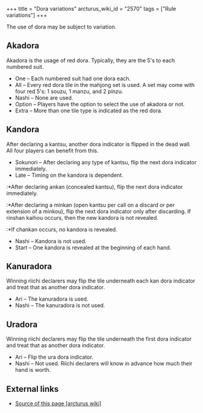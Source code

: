 +++
title = "Dora variations"
arcturus_wiki_id = "2570"
tags = ["Rule variations"]
+++

The use of dora may be subject to variation.

## Akadora

Akadora is the usage of red dora. Typically, they are the 5's to each numbered suit.

  - One – Each numbered suit had one dora each.
  - All – Every red dora tile in the mahjong set is used. A set may come with four red 5's: 1 souzu, 1 manzu, and 2 pinzu.
  - Nashi – None are used.
  - Option – Players have the option to select the use of akadora or not.
  - Extra – More than one tile type is indicated as the red dora.

## Kandora

After declaring a kantsu, another dora indicator is flipped in the dead wall. All four players can benefit from this.

  - Sokunori – After declaring any type of kantsu, flip the next dora indicator immediately.
  - Late – Timing on the kandora is dependent.

:\*After declaring ankan (concealed kantsu), flip the next dora indicator immediately.

:\*After declaring a minkan (open kantsu per call on a discard or per extension of a minkou), flip the next dora indicator only after discarding. If rinshan kaihou occurs, then the new kandora is not revealed.

:\*If chankan occurs, no kandora is revealed.

  - Nashi – Kandora is not used.
  - Start – One kandora is revealed at the beginning of each hand.

## Kanuradora

Winning riichi declarers may flip the tile underneath each kan dora indicator and treat that as another dora indicator.

  - Ari – The kanuradora is used.
  - Nashi – The kanuradora is not used.

## Uradora

Winning riichi declarers may flip the tile underneath the first dora indicator and treat that as another dora indicator.

  - Ari – Flip the ura dora indicator.
  - Nashi – Not used. Riichi declarers will know in advance how much their hand is worth.

## External links
- [Source of this page [arcturus wiki]](http://arcturus.su/wiki/Dora_variations)